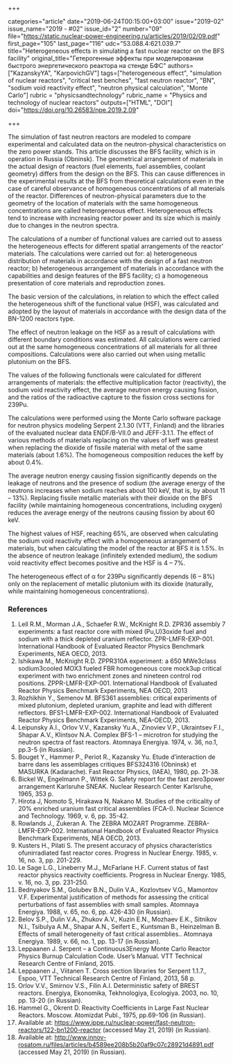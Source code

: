 +++

categories="article"
date="2019-06-24T00:15:00+03:00"
issue="2019-02"
issue_name="2019 - #02"
issue_id="2"
number="09"
file="https://static.nuclear-power-engineering.ru/articles/2019/02/09.pdf"
first_page="105"
last_page="116"
udc="53.088.4:621.039.7"
title="Heterogeneous effects in simulating a fast nuclear reactor on the BFS facility"
original_title="Гетерогенные эффекты при моделировании быстрого энергетического реактора на стенде БФС"
authors=["KazanskyYA", "KarpovichGV"]
tags=["heterogeneous effect", "simulation of nuclear reactors", "critical test benches", "fast neutron reactor", "BN", "sodium void reactivity effect", "neutron physical calculation", "Monte Carlo"]
rubric = "physicsandtechnology"
rubric_name = "Physics and technology of nuclear reactors"
outputs=["HTML", "DOI"]
doi="https://doi.org/10.26583/npe.2019.2.09"

+++

The simulation of fast neutron reactors are modeled to compare experimental and calculated data on the neutron-physical characteristics on the zero power stands. This article discusses the BFS facility, which is in operation in Russia (Obninsk). The geometrical arrangement of materials in the actual design of reactors (fuel elements, fuel assemblies, coolant geometry) differs from the design on the BFS. This can cause differences in the experimental results at the BFS from theoretical calculations even in the case of careful observance of homogeneous concentrations of all materials of the reactor. Differences of neutron-physical parameters due to the geometry of the location of materials with the same homogeneous concentrations are called heterogeneous effect. Heterogeneous effects tend to increase with increasing reactor power and its size which is mainly due to changes in the neutron spectra.

The calculations of a number of functional values are carried out to assess the heterogeneous effects for different spatial arrangements of the reactor’ materials. The calculations were carried out for: a) heterogeneous distribution of materials in accordance with the design of a fast neutron reactor; b) heterogeneous arrangement of materials in accordance with the capabilities and design features of the BFS facility; c) a homogeneous presentation of core materials and reproduction zones.

The basic version of the calculations, in relation to which the effect called the heterogeneous shift of the functional value (HSF), was calculated and adopted by the layout of materials in accordance with the design data of the BN-1200 reactors type.

The effect of neutron leakage on the HSF as a result of calculations with different boundary conditions was estimated. All calculations were carried out at the same homogeneous concentrations of all materials for all three compositions. Calculations were also carried out when using metallic plutonium on the BFS.

The values of the following functionals were calculated for different arrangements of materials: the effective multiplication factor (reactivity), the sodium void reactivity effect, the average neutron energy causing fission, and the ratios of the radioactive capture to the fission cross sections for 239Pu.

The calculations were performed using the Monte Carlo software package for neutron physics modeling Serpent 2.1.30 (VTT, Finland) and the libraries of the evaluated nuclear data ENDF/B-VII.0 and JEFF-3.1.1. The effect of various methods of materials replacing on the values of keff was greatest when replacing the dioxide of fissile material with metal of the same materials (about 1.6%). The homogeneous composition reduces the keff by about 0.4%.

The average neutron energy causing fission significantly depends on the leakage of neutrons and the presence of sodium (the average energy of the neutrons increases when sodium reaches about 100 keV, that is, by about 11 – 13%). Replacing fissile metallic materials with their dioxide on the BFS facility (while maintaining homogeneous concentrations, including oxygen) reduces the average energy of the neutrons causing fission by about 60 keV.

The highest values of HSF, reaching 65%, are observed when calculating the sodium void reactivity effect with a homogeneous arrangement of materials, but when calculating the model of the reactor at BFS it is 1.5%. In the absence of neutron leakage (infinitely extended medium), the sodium void reactivity effect becomes positive and the HSF is 4 – 7%.

The heterogeneous effect of α for 239Pu significantly depends (6 – 8%) only on the replacement of metallic plutonium with its dioxide (naturally, while maintaining homogeneous concentrations).

### References

1. Lell R.M., Morman J.A., Schaefer R.W., McKnight R.D. ZPR36 assembly 7 experiments: a fast reactor core with mixed (Pu,U)3oxide fuel and sodium with a thick depleted uranium reflector. ZPR-LMFR-EXP-001. International Handbook of Evaluated Reactor Physics Benchmark Experiments, NEA OECD, 2013.
2. Ishikawa M., McKnight R.D. ZPPR310A experiment: a 650 MWe3class sodium3cooled MOX3 fueled FBR homogeneous core mock3up critical experiment with two enrichment zones and nineteen control rod positions. ZPPR-LMFR-EXP-001. International Handbook of Evaluated Reactor Physics Benchmark Experiments, NEA OECD, 2013
3. Rozhikhin Y., Semenov M. BFS361 assemblies: critical experiments of mixed plutonium, depleted uranium, graphite and lead with different reflectors. BFS1-LMFR-EXP-002. International Handbook of Evaluated Reactor Physics Benchmark Experiments, NEA-OECD, 2013.
4. Leipunsky A.I., Orlov V.V., Kazansky Yu.A., Zinoviev V.P., Ukraintsev F.I., Shapar A.V., Klintsov N.A. Complex BFS-1 – microtron for studying the neutron spectra of fast reactors. Atomnaya Energiya. 1974, v. 36, no.1, pp.3-5 (in Russian).
5. Bouget Y., Hammer P., Periot R., Kazansky Yu. Etude d’interaction de barre dans les assemblages critiques BFS324316 (Obninsk) et MASURKA (Kadarache). Fast Reactor Physics, (IAEA), 1980, pp. 21-38.
6. Bickel W., Engelmann P., Wittek G. Safety report for the fast zero3power arrangement Karlsruhe SNEAK. Nuclear Research Center Karlsruhe, 1965, 353 p.
7. Hirota J, Nomoto S, Hirakawa N, Nakano M. Studies of the criticality of 20% enriched uranium fast critical assemblies (FCA-I). Nuclear Science and Technology. 1969, v. 6, pp. 35-42.
8. Rowlands J., Zukeran A. The ZEBRA MOZART Programme. ZEBRA-LMFR-EXP-002. International Handbook of Evaluated Reactor Physics Benchmark Experiments, NEA OECD, 2013.
9. Kusters H., Pilati S. The present accuracy of physics characteristics ofunirradiated fast reactor cores. Progress in Nuclear Energy. 1985, v. 16, no. 3, pp. 201-229.
10. Le Sage L.G., Lineberry M.J., McFarlane H.F. Current status of fast reactor physics reactivity coefficients. Progress in Nuclear Energy. 1985, v. 16, no. 3, pp. 231-250.
11. Bednyakov S.M., Golubev B.N., Dulin V.A., Kozlovtsev V.G., Mamontov V.F. Experimental justification of methods for assessing the critical perturbations of fast assemblies with small samples. Atomnaya Energiya. 1988, v. 65, no. 6, pp. 426-430 (in Russian).
12. Belov S.P., Dulin V.A., Zhukov A.V., Kuzin E.N., Mozhaev E.K., Sitnikov N.I., Tsibulya A.M., Shapar A.N., Seifert E., Kuntsman B., Heinzelman B. Effects of small heterogeneity of fast critical assemblies.. Atomnaya Energiya. 1989, v. 66, no. 1, pp. 13-17 (in Russian).
13. Leppaanen J. Serpent – a Continuous3Energy Monte Carlo Reactor Physics Burnup Calculation Code. User’s Manual. VTT Technical Research Centre of Finland, 2015.
14. Leppaanen J., Viitanen T. Cross section libraries for Serpent 1.1.7., Espoo, VTT Technical Research Centre of Finland, 2013, 58 p.
15. Orlov V.V., Smirnov V.S., Filin A.I. Deterministic safety of BREST reactors. Energiya, Ekonomika, Tekhnologiya, Ecologiya. 2003, no. 10, pp. 13-20 (in Russian).
16. Hammel G., Okrent D. Reactivity Coefficients in Large Fast Nuclear Reactors. Moscow. Atomizdat Publ., 1975, pp.69-106 (in Russian).
17. Available at: https://www.ippe.ru/nuclear-power/fast-neutron-reactors/122-bn1200-reactor (accessed May 21, 2019) (in Russian).
18. Available at: http://www.innov-rosatom.ru/files/articles/b4589ee208b5b20af9c07c28921d4891.pdf (accessed May 21, 2019) (in Russian).